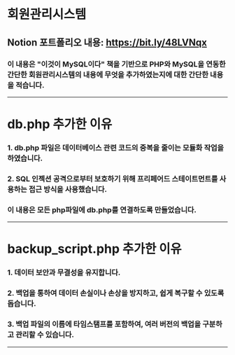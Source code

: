 # 회원관리시스템
## Notion 포트폴리오 내용: https://bit.ly/48LVNqx
### 이 내용은 "이것이 MySQL이다" 책을 기반으로 PHP와 MySQL을 연동한 간단한 회원관리시스템의 내용에 무엇을 추가하였는지에 대한 간단한 내용을 적습니다.
---

# db.php 추가한 이유
### 1. db.php 파일은 데이터베이스 관련 코드의 중복을 줄이는 모듈화 작업을 하였습니다.
### 2. SQL 인젝션 공격으로부터 보호하기 위해 프리페어드 스테이트먼트를 사용하는 접근 방식을 사용했습니다.
### 이 내용은 모든 php파일에 db.php를 연결하도록 만들었습니다.
---

# backup_script.php 추가한 이유
### 1. 데이터 보안과 무결성을 유지합니다. 
### 2. 백업을 통하여 데이터 손실이나 손상을 방지하고, 쉽게 복구할 수 있도록 돕습니다. 
### 3. 백업 파일의 이름에 타임스탬프를 포함하여, 여러 버전의 백업을 구분하고 관리할 수 있습니다.
---
